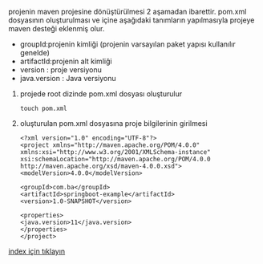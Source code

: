 projenin maven projesine dönüştürülmesi 2 aşamadan ibarettir.
pom.xml dosyasının oluşturulması ve içine aşağıdaki tanımların yapılmasıyla projeye maven desteği eklenmiş olur.
- groupId:projenin kimliği (projenin varsayılan paket yapısı kullanılır genelde)
- artifactId:projenin alt kimliği
- version : proje versiyonu
- java.version : Java versiyonu

1.  projede root dizinde pom.xml dosyası oluşturulur
    ```
    touch pom.xml
    ```

2. oluşturulan pom.xml dosyasına proje bilgilerinin girilmesi
    ```
    <?xml version="1.0" encoding="UTF-8"?>
    <project xmlns="http://maven.apache.org/POM/4.0.0"
    xmlns:xsi="http://www.w3.org/2001/XMLSchema-instance"
    xsi:schemaLocation="http://maven.apache.org/POM/4.0.0 http://maven.apache.org/xsd/maven-4.0.0.xsd">
    <modelVersion>4.0.0</modelVersion>
    
    <groupId>com.ba</groupId>
    <artifactId>springboot-example</artifactId>
    <version>1.0-SNAPSHOT</version>
    
    <properties>
    <java.version>11</java.version>
    </properties>
    </project>
    ```

[index için tıklayın](../README.md)
